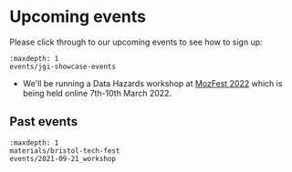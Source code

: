 # Upcoming events

Please click through to our upcoming events to see how to sign up:

```{toctree}
:maxdepth: 1
events/jgi-showcase-events
```
- We'll be running a Data Hazards workshop at [MozFest 2022](https://www.mozillafestival.org/en/) which is being held online 7th-10th March 2022. 

## Past events

```{toctree}
:maxdepth: 1
materials/bristol-tech-fest
events/2021-09-21_workshop
```